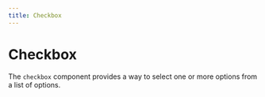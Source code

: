 ```yaml
---
title: Checkbox
---
```


# Checkbox

The `checkbox` component provides a way to select one or more options from a list of options.
